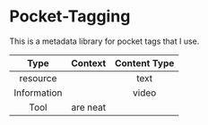 # Pocket-Tagging

This is a metadata library for pocket tags that I use.

| Type          | Context       | Content Type  |
|:-------------:|:-------------:|:-------------:|
| resource      |  |   text        |
| Information   |       |   video       |
| Tool          | are neat      |               |
